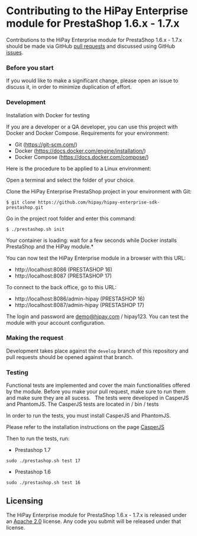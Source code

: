 # Contributing to the HiPay Enterprise module for PrestaShop 1.6.x - 1.7.x

Contributions to the HiPay Enterprise module for PrestaShop 1.6.x - 1.7.x should be made via GitHub [pull
requests][pull-requests] and discussed using
GitHub [issues][issues].

### Before you start

If you would like to make a significant change, please open
an issue to discuss it, in order to minimize duplication of effort.

### Development
Installation with Docker for testing

If you are a developer or a QA developer, you can use this project with Docker and Docker Compose.
Requirements for your environment:
- Git (https://git-scm.com/)
- Docker (https://docs.docker.com/engine/installation/)
- Docker Compose (https://docs.docker.com/compose/)

Here is the procedure to be applied to a Linux environment:

Open a terminal and select the folder of your choice.

Clone the HiPay Enterprise PrestaShop project in your environment with Git:


```
$ git clone https://github.com/hipay/hipay-enterprise-sdk-prestashop.git
```

Go in the project root folder and enter this command:

```
$ ./prestashop.sh init
```

Your container is loading: wait for a few seconds while Docker installs PrestaShop and the HiPay module.*

You can now test the HiPay Enterprise module in a browser with this URL:

 - http://localhost:8086 (PRESTASHOP 16)
 - http://localhost:8087 (PRESTASHOP 17)

To connect to the back office, go to this URL:

 - http://localhost:8086/admin-hipay (PRESTASHOP 16)
 - http://localhost:8087/admin-hipay (PRESTASHOP 17)

The login and password are demo@hipay.com / hipay123.
You can test the module with your account configuration.

### Making the request

Development takes place against the `develop` branch of this repository and pull
requests should be opened against that branch.

### Testing

Functional tests are implemented and cover the main functionalities offered by the module.
Before you make your pull request, make sure to run them and make sure they are all sucess.
 
The tests were developed in CasperJS and PhantomJS.
The CasperJS tests are located in / bin / tests

In order to run the tests, you must install CasperJS and PhantomJS.

Please refer to the installation instructions on the page [CasperJS](http://docs.casperjs.org/en/latest/installation.html)
  

Then to run the tests, run:
  
  -  Prestashop 1.7
  ```
  sudo ./prestashop.sh test 17
  ```
  
  -  Prestashop 1.6
  ```
  sudo ./prestashop.sh test 16
  ```
 

## Licensing

The HiPay Enterprise module for PrestaShop 1.6.x - 1.7.x is released under an [Apache
2.0][project-license] license. Any code you submit will be
released under that license.

[project-license]: LICENSE.md

[pull-requests]: https://github.com/hipay/hipay-enterprise-sdk-prestashop/pulls
[issues]: https://github.com/hipay/hipay-enterprise-sdk-prestashop/issues